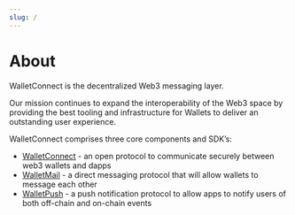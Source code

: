 ```yaml
---
slug: /
---
```


# About

WalletConnect is the decentralized Web3 messaging layer.

Our mission continues to expand the interoperability of the Web3 space by providing the best tooling and infrastructure for Wallets to deliver an outstanding user experience.

WalletConnect comprises three core components and SDK’s:

- [WalletConnect](introduction/walletconnect.md) - an open protocol to communicate securely between web3 wallets and dapps 
- [WalletMail](introduction/walletmail.md) -  a direct messaging protocol that will allow wallets to message each other
- [WalletPush](introduction/walletpush.md) - a push notification protocol to allow apps to notify users of both off-chain and on-chain events

